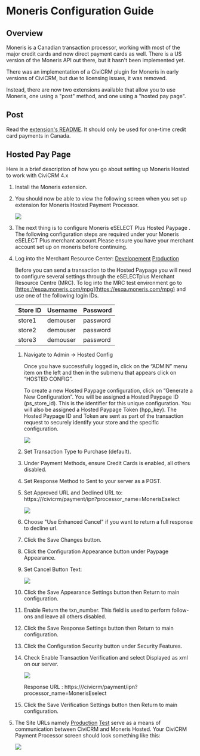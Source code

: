 # Moneris Configuration Guide

## Overview

Moneris is a Canadian transaction processor, working with most of the major credit cards and now direct payment cards as well. There is a US version of the Moneris API out there, but it hasn't been implemented yet.

There was an implementation of a CiviCRM plugin for Moneris in early versions of CiviCRM, but due to licensing issues, it was removed.

Instead, there are now two extensions available that allow you to use Moneris, one using a "post" method, and one using a "hosted pay page".

## Post

Read the [extension's README](https://github.com/adixon/ca.civicrm.moneris/blob/master/README.md). It should only be used for one-time credit card payments in Canada.

## Hosted Pay Page

Here is a brief description of how you go about setting up Moneris Hosted to work with CiviCRM 4.x

1. Install the Moneris extension.

2. You should now be able to view the following screen when you set up extension for Moneris Hosted Payment Processor.

    ![](/img/moneris-01.png)

3. The next thing is to configure Moneris eSELECT Plus Hosted Paypage . The following configuration steps are required under your Moneris eSELECT Plus merchant account.Please ensure you have your merchant account set up on moneris before continuing.

4. Log into the Merchant Resource Center: [Developement](https://esqa.moneris.com/mpg/index.php) [Production](https://www3.moneris.com/mpg)

    Before you can send a transaction to the Hosted Paypage you will need to configure several settings through the eSELECTplus Merchant Resource Centre (MRC).
     To log into the MRC test environment go to [https://esqa.moneris.com/mpg](https://esqa.moneris.com/mpg) and use one of the following login IDs.
    
    | Store ID | Username | Password |
    | --- | --- | --- |
    | store1 | demouser | password |
    | store2 | demouser | password |
    | store3 | demouser | password |

    1. Navigate to Admin -> Hosted Config
    
        Once you have successfully logged in, click on the “ADMIN” menu item on the left and then in the submenu that appears click on “HOSTED CONFIG”.
        
        To create a new Hosted Paypage configuration, click on “Generate a New Configuration”. You will be assigned a Hosted Paypage ID (ps_store_id). This is the identifier for this unique configuration. You will also be assigned a Hosted Paypage Token (hpp_key). The Hosted Paypage ID and Token are sent as part of the transaction request to securely identify your store and the specific configuration.
    
        ![](/img/moneris-hosted-paypage.png)
    
    1. Set Transaction Type to Purchase (default).
    1. Under Payment Methods, ensure Credit Cards is enabled, all others disabled.
    1. Set Response Method to Sent to your server as a POST.
    1. Set Approved URL and Declined URL to: https://<YOUR HOST>/civicrm/payment/ipn?processor_name=MonerisEselect
    
        ![](/img/moneris-response-method.png)
    
    1. Choose "Use Enhanced Cancel"  if you want to return a full response to decline url.
    
    1. Click the Save Changes button.
    1. Click the Configuration Appearance button under Paypage Appearance.
    1. Set Cancel Button Text:
    
        ![](/img/moneris-cancel-button-text.png)
    
    1. Click the Save Appearance Settings button then Return to main configuration.
    1. Enable Return the txn_number. This field is used to perform follow-ons and leave all others disabled.
    1. Click the Save Response Settings button then Return to main configuration.
    1. Click the Configuration Security button under Security Features.
    1. Check Enable Transaction Verification and select Displayed as xml on our server.
    
        ![](/img/moneris-transaction-verification.png)
    
        Response URL : https://<YOUR HOST>/civicrm/payment/ipn?processor_name=MonerisEselect
    
    1. Click the Save Verification Settings button then Return to main configuration.

1. The Site URLs namely [Production](https://www3.moneris.com/) [Test](https://esqa.moneris.com/) serve as a means of communication between CiviCRM and Moneris Hosted. Your CiviCRM Payment Processor screen should look something like this:

    ![](/img/moneris-02.png)
